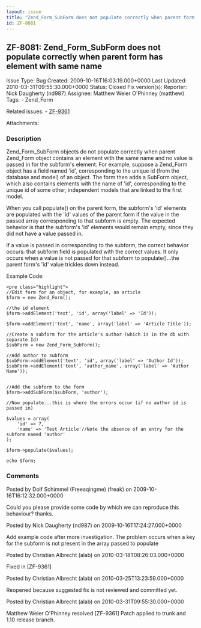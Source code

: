 ```yaml
---
layout: issue
title: "Zend_Form_SubForm does not populate correctly when parent form has element with same name"
id: ZF-8081
---
```


ZF-8081: Zend\_Form\_SubForm does not populate correctly when parent form has element with same name
----------------------------------------------------------------------------------------------------

 Issue Type: Bug Created: 2009-10-16T16:03:19.000+0000 Last Updated: 2010-03-31T09:55:30.000+0000 Status: Closed Fix version(s): 
 Reporter:  Nick Daugherty (nd987)  Assignee:  Matthew Weier O'Phinney (matthew)  Tags: - Zend\_Form
 
 Related issues: - [ZF-9361](/issues/browse/ZF-9361)
 
 Attachments: 
### Description

Zend\_Form\_SubForm objects do not populate correctly when parent Zend\_Form object contains an element with the same name and no value is passed in for the subform's element. For example, suppose a Zend\_Form object has a field named 'id', corresponding to the unique id (from the database and model) of an object. The form then adds a SubForm object, which also contains elements with the name of 'id', corresponding to the unique id of some other, independent models that are linked to the first model.

When you call populate() on the parent form, the subform's 'id' elements are populated with the 'id' values of the parent form if the value in the passed array corresponding to that subform is empty. The expected behavior is that the subform's 'id' elements would remain empty, since they did not have a value passed in.

If a value is passed in corresponding to the subform, the correct behavior occurs: that subform field is populated with the correct values. It only occurs when a value is not passed for that subform to populate()...the parent form's 'id' value trickles down instead.

Example Code:

 
    <pre class="highlight">
    //Edit form for an object, for example, an article
    $form = new Zend_Form();
    
    //the id element 
    $form->addElement('text', 'id', array('label' => 'Id'));
    
    $form->addElement('text', 'name', array('label' => 'Article Title'));
    
    //Create a subform for the article's author (which is in the db with separate Id)
    $subForm = new Zend_Form_SubForm();
    
    //Add author to subform
    $subForm->addElement('text', 'id', array('label' => 'Author Id'));
    $subForm->addElement('text', 'author_name', array('label' => 'Author Name'));
    
    
    //Add the subform to the form
    $form->addSubForm($subForm, 'author');
    
    //Now populate...this is where the errors occur (if no author id is passed in)
    
    $values = array(
        'id' => 7,
        'name' => 'Test Article'//Note the absence of an entry for the subform named 'author'
    );
    
    $form->populate($values);
    
    echo $form;

 

 

### Comments

Posted by Dolf Schimmel (Freeaqingme) (freak) on 2009-10-16T16:12:32.000+0000

Could you please provide some code by which we can reproduce this behaviour? thanks.

 

 

Posted by Nick Daugherty (nd987) on 2009-10-16T17:24:27.000+0000

Add example code after more investigation. The problem occurs when a key for the subform is not present in the array passed to populate

 

 

Posted by Christian Albrecht (alab) on 2010-03-18T08:26:03.000+0000

Fixed in [ZF-9361]

 

 

Posted by Christian Albrecht (alab) on 2010-03-25T13:23:59.000+0000

Reopened because suggested fix is not reviewed and committed yet.

 

 

Posted by Christian Albrecht (alab) on 2010-03-31T09:55:30.000+0000

Matthew Weier O'Phinney resolved [ZF-9361] Patch applied to trunk and 1.10 release branch.

 

 